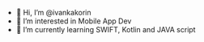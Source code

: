 - 👋 Hi, I’m @ivankakorin
- 👀 I’m interested in Mobile App Dev
- 🌱 I’m currently learning SWIFT, Kotlin and JAVA script 


<!---
ivankakorin/ivankakorin is a ✨ special ✨ repository because its `README.md` (this file) appears on your GitHub profile.
You can click the Preview link to take a look at your changes.
--->
